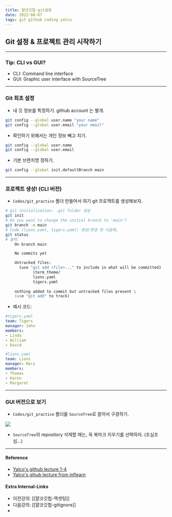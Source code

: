 ```yaml
---
title: 얄코깃헙-git설정
date: 2022-08-07
tags: git github coding yalco
---
```


## Git 설정 & 프로젝트 관리 시작하기

---
### Tip: CLI vs GUI?
- CLI: Command line interface
- GUI: Graphic user interface with SourceTree

---
### Git 최초 설정
- 내 깃 정보를 특정하기. github account 는 별개. 
```zsh
git config --global user.name "your name"
git config --global user.email "your email"
```

- 확인하기 위해서는 개인 정보 빼고 치기.
```zsh
git config --global user.name
git config --global user.email
```

- 기본 브랜치명 정하기.
```zsh
git config --global init.defaultBranch main
```

---
### 프로젝트 생성!  (CLI 버전)
- `Codes/git_practice`  폴더 만들어서 여기 git 프로젝트를 생성해보자.
```zsh
# git initialization: .git folder 생성
git init
# Do you want to change the initial branch to 'main'?
git branch -m main
# Code (lions.yaml, tigers.yaml) 생성/변경 한 다음에,
git status
# 출력:
	On branch main

	No commits yet

	Untracked files:
	  (use "git add <file>..." to include in what will be committed)
	        iterm_theme/
	        lions.yaml
	        tigers.yaml
	
	nothing added to commit but untracked files present \
	(use "git add" to track)
```

- 예시 코드:
```yaml
#tigers.yaml
team: Tigers
manager: John
members:
- Linda
- William
- David

#lions.yaml
team: Lions
manager: Mary
members:
- Thomas
- Karen
- Margaret
```

---
### GUI 버전으로 보기
- `Codes/git_practice`  폴더를  `SourceTree`로 끌어서 구경하기. 

![](assets/얄코깃헙-git설정-00.png)
- `SourceTree`의 repository 삭제할 때는, 꼭 북마크 지우기를 선택하자. (조심조심...)



---
#### Reference
- [Yalco's github lecture 1-4](https://www.yalco.kr/@git-github/1-4/)
- [Yalco's gihub lecture from inflearn](https://www.inflearn.com/course/%EC%A0%9C%EB%8C%80%EB%A1%9C-%ED%8C%8C%EB%8A%94-%EA%B9%83/dashboard)

#### Extra Internal-Links
- 이전강의: [[얄코깃헙-맥셋팅]]
- 다음강의: [[얄코깃헙-gitignore]]
- 
